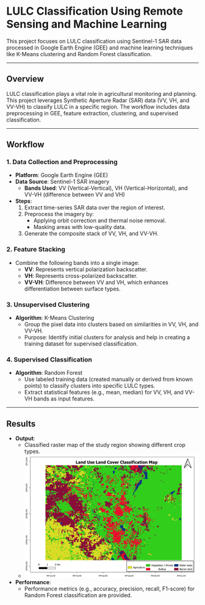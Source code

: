 # **LULC Classification Using Remote Sensing and Machine Learning**

This project focuses on LULC classification using Sentinel-1 SAR data processed in Google Earth Engine (GEE) and machine learning techniques like K-Means clustering and Random Forest classification.

---

## **Overview**
LULC classification plays a vital role in agricultural monitoring and planning. This project leverages Synthetic Aperture Radar (SAR) data (VV, VH, and VV-VH) to classify LULC in a specific region. The workflow includes data preprocessing in GEE, feature extraction, clustering, and supervised classification.

---

## **Workflow**

### **1. Data Collection and Preprocessing**
- **Platform**: Google Earth Engine (GEE)
- **Data Source**: Sentinel-1 SAR imagery
  - **Bands Used**: VV (Vertical-Vertical), VH (Vertical-Horizontal), and VV-VH (difference between VV and VH)
- **Steps**:
  1. Extract time-series SAR data over the region of interest.
  2. Preprocess the imagery by:
     - Applying orbit correction and thermal noise removal.
     - Masking areas with low-quality data.
  3. Generate the composite stack of VV, VH, and VV-VH.

### **2. Feature Stacking**
- Combine the following bands into a single image:
  - **VV**: Represents vertical polarization backscatter.
  - **VH**: Represents cross-polarized backscatter.
  - **VV-VH**: Difference between VV and VH, which enhances differentiation between surface types.

### **3. Unsupervised Clustering**
- **Algorithm**: K-Means Clustering
  - Group the pixel data into clusters based on similarities in VV, VH, and VV-VH.
  - Purpose: Identify initial clusters for analysis and help in creating a training dataset for supervised classification.

### **4. Supervised Classification**
- **Algorithm**: Random Forest
  - Use labeled training data (created manually or derived from known points) to classify clusters into specific LULC types.
  - Extract statistical features (e.g., mean, median) for VV, VH, and VV-VH bands as input features.

---

## **Results**
- **Output**:
  - Classified raster map of the study region showing different crop types.
  - ![LULC Map](LULC%20Map.png)
- **Performance**:
  - Performance metrics (e.g., accuracy, precision, recall, F1-score) for Random Forest classification are provided.

